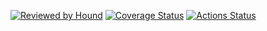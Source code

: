 [![Reviewed by Hound](https://img.shields.io/badge/Reviewed_by-Hound-8E64B0.svg)](https://houndci.com)
[![Coverage Status](https://coveralls.io/repos/github/bellogo/netflix-skinny-double/badge.svg?branch=develop)](https://coveralls.io/github/bellogo/netflix-skinny-double?branch=develop)
[![Actions Status](https://github.com/bellogo/netflix-skinny-double/workflows/Nodejs%20CI/badge.svg)](https://github.com/bellogo/netflix-skinny-double/actions)